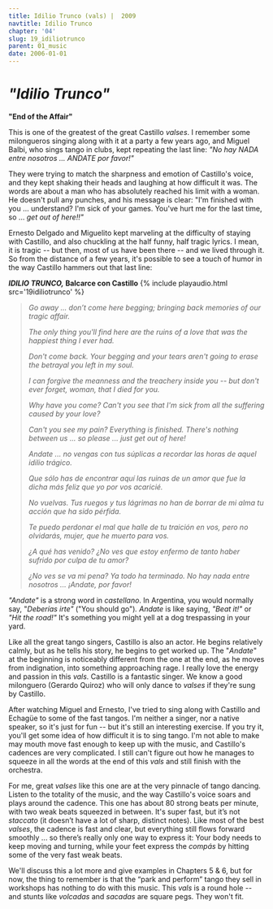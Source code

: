 ```yaml
---
title: Idilio Trunco (vals) |  2009
navtitle: Idilio Trunco
chapter: '04'
slug: 19_idiliotrunco
parent: 01_music
date: 2006-01-01
---
```


# _"Idilio Trunco"_
**"End of the Affair"**

This is one of the greatest of the great Castillo _valses_. I remember some milongueros singing along with it at a party a few years ago, and Miguel Balbi, who sings tango in clubs, kept repeating the last line: _"No hay NADA entre nosotros ... ANDATE por favor!"_

They were trying to match the sharpness and emotion of Castillo's voice, and they kept shaking their heads and laughing at how difficult it was.
The words are about a man who has absolutely reached his limit with a woman.
He doesn't pull any punches, and his message is clear:
"I'm finished with you ... understand? I'm sick of your games.
You've hurt me for the last time, so ... _get out of here!!"_

Ernesto Delgado and Miguelito kept marveling at the difficulty of staying with Castillo, and also chuckling at the half funny, half tragic lyrics. I mean, it is tragic --
but then, most of us have been there -- and we lived through it.
So from the distance of a few years, it's possible to see a touch of humor in the way Castillo hammers out that last line:

**_IDILIO TRUNCO,_ Balcarce con Castillo**
{% include playaudio.html
src='19idiliotrunco' %}

> _Go away ...
> don’t come here begging;
> bringing back memories
> of our tragic affair._
>
> _The only thing you'll find here
> are the ruins of a love
> that was the happiest thing
> I ever had._
>
> _Don't come back.
> Your begging and your tears
> aren't going to erase
> the betrayal you left in my soul._
>
> _I can forgive the meanness
> and the treachery inside you --
> but don't ever forget, woman,
> that I died for you._
>
> _Why have you come?
> Can't you see that I'm sick
> from all the suffering
> caused by your love?_
>
> _Can't you see my pain?
> Everything is finished.
> There's nothing between us ...
> so please ... just get out of here!_
>
> _Andate ...
> no vengas con tus súplicas
> a recordar las horas
> de aquel idilio trágico._
>
> _Que sólo has de encontrar aquí
> las ruinas de un amor
> que fue la dicha más feliz
> que yo por vos acaricié._
>
> _No vuelvas.
> Tus ruegos y tus lágrimas
> no han de borrar de mi alma
> tu acción que ha sido pérfida._
>
> _Te puedo perdonar el mal
> que halle de tu traición en vos,
> pero no olvidarás, mujer,
> que he muerto para vos._
>
> _¿A qué has venido?
> ¿No ves que estoy enfermo
> de tanto haber sufrido
> por culpa de tu amor?_
>
> _¿No ves se va mi pena?
> Ya todo ha terminado.
> No hay nada entre nosotros ...
> ¡Andate, por favor!_

_"Andate"_ is a strong word in _castellano_.
In Argentina, you would normally say, "_Deberías irte"_ ("You should go")_. Andate_ is like saying, _"Beat it!"_ or _"Hit the road!"_
It's something you might yell at a dog trespassing in your yard.

Like all the great tango singers, Castillo is also an actor.
He begins relatively calmly, but as he tells his story, he begins to get worked up.
The "_Andate_" at the beginning is noticeably different from the one at the end, as he moves from indignation, into something approaching rage.
I really love the energy and passion in this _vals._
Castillo is a fantastic singer.
We know a good milonguero (Gerardo Quiroz) who will only dance to _valses_ if they're sung by Castillo.

After watching Miguel and Ernesto, I've tried to sing along with Castillo and Echagüe to some of the fast tangos.
I'm neither a singer, nor a native speaker, so it's just for fun -- but it's still an interesting exercise.
If you try it, you'll get some idea of how difficult it is to sing tango.
I'm not able to make may mouth move fast enough to keep up with the music, and Castillo's cadences are very complicated.
I still can't figure out how he manages to squeeze in all the words at the end of this _vals_ and still finish with the orchestra.

For me, great _valses_ like this one are at the very pinnacle of tango dancing.
Listen to the totality of the music, and the way Castillo's voice soars and plays around the cadence.
This one has about 80 strong beats per minute, with two weak beats squeezed in between.
It's super fast, but it’s not _staccato_ (it doesn’t have a lot of sharp, distinct notes).
Like most of the best _valses_, the cadence is fast and clear, but everything still flows forward smoothly ...
so there’s really only one way to express it:
Your body needs to keep moving and turning, while your feet express the _compás_ by hitting some of the very fast weak beats.

We'll discuss this a lot more and give examples in Chapters 5 & 6, but for now, the thing to remember is that the “park and perform” tango they sell in workshops has nothing to do with this music.
This _vals_ is a round hole -- and stunts like _volcadas_ and _sacadas_ are square pegs.
They won't fit.
